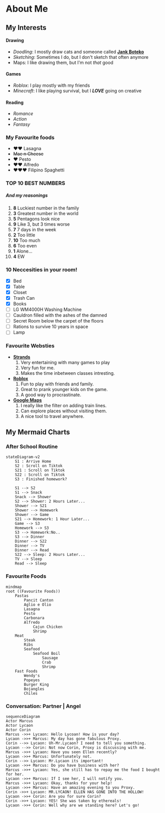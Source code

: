 # About Me
## My Interests
#### **Drawing**
* _Doodling_: I mostly draw cats and someone called **[Jank Boteko](https://www.google.com/search?sca_esv=a982c7140206c012&sca_upv=1&rlz=1C1GCEA_enUS1123US1123&q=jank+boteko&udm=2&fbs=AEQNm0Aa4sjWe7Rqy32pFwRj0UkWd8nbOJfsBGGB5IQQO6L3J_86uWOeqwdnV0yaSF-x2jogM63VUdBhAMVqo6r6ESHk5gYCycVYeSiTstipcfTqmDX4HENY8qrzy053qKvdRZFWn-VmYPJETamxffmtEKSqSFyN1NAs7geTy2Zjz_QIIZYxp-nlO2-_BmwI3ttsV3gNreTXhU1gZ0r7wI6MyQGb9r9hAw&sa=X&sqi=2&ved=2ahUKEwi5v-ORxu2IAxUQlYkEHSQrFdcQtKgLegQIFhAB&biw=1920&bih=945&dpr=1#vhid=jaZwY_XNDy0GJM&vssid=mosaic)**
* _Sketching_: Sometimes I do, but I don't sketch that often anymore
* Maps: I like drawing them, but I'm not _that_ good
#### **Games**
* _Roblox_: I play mostly with my friends
* _Minecraft_: I like playing survival, but I **_LOVE_** going on creative
#### **Reading**
* _Romance_
* _Action_
* _Fantasy_

### My Favourite foods
* &#10084;&#10084; Lasagna
* ~~Mac n Cheese~~
* &#10084; Pesto
* &#10084;&#10084; Alfredo
* &#10084;&#10084;&#10084; Filipino Spaghetti 

### TOP 10 BEST NUMBERS 
##### And my reasonings
1. **8** Luckiest number in the family
2. **3** Greatest number in the world
3. **5** Pentagons look nice
4. **9** Like 3, but 3 times worse
5. **7** 7 days in the week
6. **2** Too little
7. **10** Too much
8. **6** Too even
9. **1** Alone...
10. **4** EW

### 10 Neccesities in your room!
* [x] Bed
* [x] Table
* [x] Closet
* [x] Trash Can
* [x] Books
* [ ] LG WM4000H Washing Machine
* [ ] Cauldron filled with the ashes of the damned
* [ ] Secret Room below the carpet of the floors
* [ ] Rations to survive 10 years in space
* [ ] Lamp

### Favourite Websties

* **[Strands](https://www.nytimes.com/games/strands)**  
    1. Very entertaining with  many games to play
    2. Very fun for me.
    3. Makes the time inbetween classes intresting.
* **[Roblox](https://www.roblox.com/)**   
    1. Fun to play with friends and family.
    2. Great to prank younger kids on the game.
    3. A good way to procrastinate.
* **[Google Maps](https://www.google.com/maps)**   
    1. I really like the filter on adding train lines.
    2. Can explore places without visiting them.
    3. A nice tool to travel anywhere.

## My Mermaid Charts
### After School Routine

``` mermaid
stateDiagram-v2
    S1 : Arrive Home
    S2 : Scroll on Tiktok
    S21 : Scroll on Tiktok
    S22 : Scroll on Tiktok
    S3 : Finished homework?

    S1 --> S2
    S1 --> Snack
    Snack --> Shower
    S2 --> Shower: 2 Hours Later...
    Shower --> S21
    Shower --> Homework
    Shower --> Game
    S21 --> Homework: 1 Hour Later...
    Game --> S3
    Homework --> S3
    S3 --> Homework:No..
    S3 --> Dinner
    Dinner --> S22
    Dinner --> TV
    Dinner --> Read
    S22 --> Sleep: 2 Hours Later...
    TV --> Sleep
    Read --> Sleep
```
### Favourite Foods
``` mermaid
mindmap
root ((Favourite Foods))
    Pastas
        Pancit Canton
        Aglio e Olio
        Lasagna
        Pesto
        Carbonara
        Alfredo
            Cajun Chicken
            Shrimp
    Meat
        Steak
        Ribs
        Seafood
            Seafood Boil 
                Sausage
                Crab 
                Shrimp
    Fast Foods
        Wendy's
        Popeyes
        Burger King
        Bojangles
        Chiles
```

### Conversation: Partner | Angel
``` mermaid 
sequenceDiagram
Actor Marcus
Actor Lycaon
Actor Corin
Marcus ->>+ Lycaon: Hello Lycoan! How is your day?
Lycaon ->>+ Marcus: My day has gone fabulous Proxy.
Corin -->> Lycaon: Uh-Mr.Lycaon? I need to tell you something.
Lycaon -->> Corin: Not now Corin, Proxy is discussing with me.
Marcus ->>+ Lycaon: Have you seen Ellen recently?
Lycaon ->>+ Marcus: Unfortunately not. 
Corin -->> Lycaon: Mr.Lycaon its important!
Lycaon ->>+ Marcus: Do you have business with her?
Marcus ->>+ Lycaon: Yes, she still has to repay me the food I bought for her.
Lycaon ->>+ Marcus: If I see her, I will notify you.
Marcus ->>+ Lycaon: Okay, thanks for your help!
Lycaon ->>+ Marcus: Have an amazing evening to you Proxy.
Corin ->>+ Lycaon: MR.LYCAON! ELLEN HAS GONE INTO THE HOLLOW!
Lycaon ->>+ Corin: Are you for sure Corin?
Corin ->>+ Lycaon: YES! She was taken by ethereals!
Lycaon ->>+ Corin: Well why are we standing here? Let's go!
```
